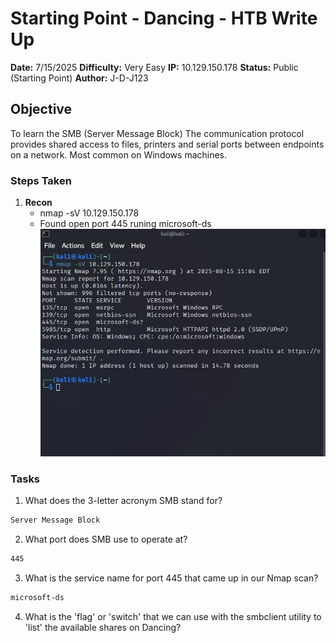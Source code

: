  # Starting Point - Dancing - HTB Write Up 

**Date:** 7/15/2025
**Difficulty:** Very Easy 
**IP:** 10.129.150.178
**Status:** Public (Starting Point) 
**Author:** J-D-J123 

## Objective 
To learn the SMB (Server Message Block) The communication protocol provides shared access to files, 
printers and serial ports between endpoints on a network. Most common on Windows machines. 

### Steps Taken 

1. **Recon**
   - nmap -sV 10.129.150.178
   - Found open port 445 runing microsoft-ds
![recon img](media/scan.JPG)

### Tasks

1. What does the 3-letter acronym SMB stand for?
```bash
Server Message Block
```

2. What port does SMB use to operate at?
```bash
445
```

3. What is the service name for port 445 that came up in our Nmap scan?
```bash
microsoft-ds
```

4. What is the 'flag' or 'switch' that we can use with the smbclient utility to 'list' the available shares on Dancing?
```bash
 
```
